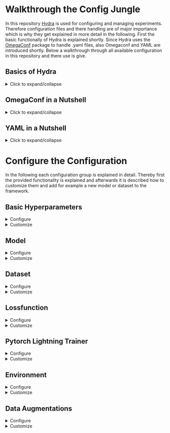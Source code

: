 # Walkthrough the Config Jungle

In this repository [Hydra](https://hydra.cc/) is used for configuring and managing experiments.
Therefore configuration files and there handling are of major importance which is why they get explained in more detail in the following.
First the basic functionally of Hydra is explained shortly. 
Since Hydra uses the [OmegaConf](https://omegaconf.readthedocs.io/en/2.1_branch/) package to handle .yaml files, also Omegaconf and YAML are introduced shortly.
Below a walkthrough through all available configuration in this repository and there use is give.

## Basics of Hydra

<details><summary>Click to expand/collapse</summary>
<p>

[Hydra](https://hydra.cc/) automatically loads and composes different configuration files and allows to dynamically overriding values at runtime via the command line.
In Hydra *.yaml* files are used to specify configurations. 
In this repository the *config/baseline.yaml* can be seen as the main file and from there further configs are composed.
Each subfolder in *config/* is a [config group](https://hydra.cc/docs/tutorials/basic/your_first_app/config_groups/), which contains a separate config file for each alternative inside.
For example the config group *model* is located in the *config/model* subfolder with a separate .yaml file for each available model (hrnet.yaml, hrnet_ocr.yaml, ...).
The individual config files contain model/dataset/etc. specific parameters, like the number of channels in a layer of the model or the number of classes in a dataset.
Having a separate config files for each model/dataset/etc. makes it easy to switch between them and arbitrary combine different config files form different config groups.
Additionally, this ensures that only the relevant parameters are loaded into the job configuration.
Hydra builds the job configuration by composing the config files from the different config groups.
Basically, exactly one config file from each config group is used in this process.
To tell hydra how to compose the job configuration, a [default list](https://hydra.cc/docs/tutorials/basic/your_first_app/defaults/) is used, which specifies which configuration file from which configuration group should be used and in which order they are composed.
The default list is defined in *config/baseline.yaml* and looks like this:
````yaml
baseline.yaml
─────────────────────────────
defaults:
  - _self_
  - callbacks: default
  - data_augmentations: default
  - model: hrnet
  - dataset: Cityscapes
  - environment: local
````
The configs of each config group are merged from top to bottom, where later groups can overwrite the parameters of earlier groups.
Besides the order the default lists also sets default values for the config groups.
This means if not changed in this case the parameters defined in *baseline.yaml*,..., *model/hrnet.yaml* and *datasets/Cityscapes.yaml* are used.
To change the used config file of a config group, the corresponding entry in the default list can be changed in the *baseline.yaml*, or the entry can be overwritten from the commandline.
The [commandline syntax](https://hydra.cc/docs/advanced/override_grammar/basic/#working-with-your-shell) of Hydra is straight forward and elements can be changed, added or removed in the following way.
Thereby this syntax is the same for single parameters like *batch_size* but also for config files from config groups like *model*.
All available options to change for parameters and config groups are shown below in the *Configure the Configuration* part.
````shell
python main.py  parameter_to_change=<new_value>  +parameter_to_add=<a_value>  ~parameter_to_delete
#Example for single parameters
python main.py  batch_size=3 +extra_lr=0.001 ~momentum
#Example for config groups
python main.py  model=hrnet_ocr +parameters=basic ~environment   
````
This was only a short introduction how to use hydra to work with this repository.
For more information on Hydra, check out the official docs or one of the following sources, which provide some nice insights into Hydra
([source1](https://github.com/lkhphuc/lightning-hydra-template),
[source2](https://www.sscardapane.it/tutorials/hydra-tutorial/) and
[source3](https://towardsdatascience.com/complete-tutorial-on-how-to-use-hydra-in-machine-learning-projects-1c00efcc5b9b)).

</p>
</details>

## OmegaConf in a Nutshell

<details><summary>Click to expand/collapse</summary>
<p>

Hydra uses the package [OmegaConf](https://omegaconf.readthedocs.io/en/2.1_branch/) to handle *.yaml* files. 
An introduction to yaml is give below.
OnegaConf gives a lot of possibilities to work with yaml files, but since hydra manages this for you in the background you do not need much of it for a basic use.
If you need further functionality, for example if you manually want to load or save files look 
at the official [OmegaConf docs](https://omegaconf.readthedocs.io/en/2.1_branch/).
The [**Access and Manipulation**](https://omegaconf.readthedocs.io/en/latest/usage.html#access-and-manipulation) of the cfg in python is straight forward:
````yaml
example.yaml
─────────────────────────────
Parameters:
  lr: 0.01
  epochs: 100
  whatever: 
  - 42
  - ...
````
````python3
main.py
─────────────────────────────
from omegaconf import OmegaConf
...
#for the example manually load the cfg, normally done by hydra automatically
cfg = OmegaConf.load("example.yaml") 

#acess over object and dictionary style
lr = cfg.Parameters.lr
lr = cfg["Parameters"]["lr"]

#Manipulation in the same way
cfg.Parameters.epochs = 300
cfg["Parameters"]["epochs"] = 300

##same goes for accessing lists
x = cfg.Parameters.whatever[0]
````
[**Variable interpolation**](https://omegaconf.readthedocs.io/en/latest/usage.html#variable-interpolation) is another important concept of Hydra and Omegaconf.
When defining config files the situation will occur that variables from other config files are needed.
For example for defining the last layer of a model, the number of classes, which is defined in the specific dataset configs, may be needed.
Therefore, variable interpolation is used, which can be seen as a link to a position in the config, that resolved at runtime.
Therefore, the variable is resolved from the dataset which used the current job and no conflicts occur between different dataset configs and the model config.
Variable interpolation is done with the following syntax:``${path.to.another.node.in.the.config}``.
and in that case the value will be the value of that node
````yaml
dataset/a_dataset.yaml
─────────────────────────────
dataset:
  num_classes: 24
````
````yaml
model/a_model.yaml
─────────────────────────────
num_output_classes: ${dataset.number_classes}      #num_output_classes will have the value 24 at runtime
````
</p>
</details>

## YAML in a Nutshell

<details><summary>Click to expand/collapse</summary>
<p>

This is only a short introduction to YAML and only shows its basic syntax. This should be enough for defining you own yaml files but if you need more informations they can be found [here](https://docs.ansible.com/ansible/latest/reference_appendices/YAMLSyntax.html) for example.

Some  **Basic Assignments** are shown here:
````yaml
example.yaml
─────────────────────────────
#Comments in yaml
number: 10                  # Simple value, works for int and float.
string: Text|"Text"         #Strings, Quotation marks are not neccesarily required if the value is text(a string).
empty: None| |Empty|Null
explicit_Type: !!float 1   # Explicitly defined type. works as well for other types like str etc.
missing_vale: ???          # Missing required value. The  has to be given e.g. from the commandline.
optional opt_value:        # Optional Value. Can be empty or ???, and will only be considered if it has a value.
value2: ${number}          # Value interpolation (takes the value of attribute number, in this case 10). $ indicates reference and {} is required.
value3: "myvalue ${number}"  # String interpolation, same as value interpolation just with string output.
booleans: on|off|yes|no|true|false|True|False|TRUE|FALSE    #multiple possibilities to define boolean values.
````
**List** are defined in the following way:
````yaml
#LISTS
alist:
- elem1                   #elements need to be on the same indentation level
- elem2                   # there needs to be a space between dash and element
- ...
samelist: [elem1, elem2, ...]
````
**Dictionaries** are defined in the following way:
````yaml
adict:
  key1: val1                    #keys must be indented
  key2: val2                    #there has to be a space between colon and value
  ...
samedict: {key1: val1, key2: val2, ...}
````
For more complex files you will end up with lists of dictionaries and dictionaries of list and mixtures of both. But basically thats it!
</p>
</details>

# Configure the Configuration

In the following each configuration group is explained in detail.
Thereby first the provided functionality is explained and afterwards it is described how to customize them and add for example a new model or dataset to the framework.


## Basic Hyperparameters

<details><summary>Configure</summary>
<p>

The following hyperparameters are supported and can be changed in the *baseline.yaml* directly or can be overwritten from the command line as shown below:
 - **epochs:** number of epochs for training.
 - **batch_size:** defines the batch size during training (per GPU). 
 - **val_batch_size:** defines the batch size during validation and testing (also per GPU). Is set to batch_size if not specified.
 - **num_workers:** number of workers for the dataloaders.
 - **lr:** initial learning rate for training.
 - **wd:** weight decay (optimizer parameter)
 - **momentum:** momentum (optimizer parameter)
 - **optimizer**: defines the optimizer to use. Currently only Stochastic Gradient Descent (SGD) is supported (hence default: ``optimizer="sgd"``)
   - "sgd": [Stochastic Gradient Descent](https://pytorch.org/docs/stable/generated/torch.optim.SGD.html)
 - **lr_scheduler**: defines the lr scheduler to use. By default ``lr_scheduler="poly"`` is used
   - "poly": Polynomial lr scheduler over the number of steps: *(1-current_step/max_step)^0.9*
   - "poly_epoch": Polynomial lr scheduler over number of epochs: *(1-current_epoch/max_epoch)^0.9*
 ```` shell
 python main.py epochs=100 batch_size=7 val_batch_size=3 num_workers=4 lr=0.001 wd=0.0001 momentum=0.8 
 python main.py lr_scheduler=poly_epoch optimizre=sgd
  ```` 

</p>
</details>

<details><summary>Customize</summary>
<p>

</p>
</details>

## Model

<details><summary>Configure</summary>
<p>

Currently, the following models are supported, and they can be selected as shown below. By default hrnet is used.
- **hrnet**: [High-Resolution Network (HRNet)](https://arxiv.org/pdf/1904.04514.pdf). Segmentation model with a single output.
- **hrnet_ocr**: [Object-Contextual Representations (OCR)](https://arxiv.org/pdf/1909.11065.pdf). 
A HRNet backbone with an OCR head. 
The model has two outputs, a primary and an auxiliary one.
- **hrnet_ocr_aspp**: Additionally including an ASPP module into the ORC model. Again the model has two outputs.
- **hrnet_ocr_ms**: [Hierarchical Multiscale Attention Network](https://arxiv.org/pdf/2005.10821.pdf). Extends ORC with multiscale and attention. 
The model has 4 outputs: primary, auxiliary, high_scale_prediction, low_scale_prediction
```shell
python main.py model=hrnet
python main.py model=hrnet_ocr
python main.py model=hrnet_ocr_aspp
python main.py model=hrnet_ocr_ms
```
Besides the selection of the models other parameters are provided and can be enabled/disabled as shown below. By default both are True
- **MODEL.PRETRAINED**: Indicate if pretrained weights (on ImageNet) should be used.
- **MODEL.INIT_WEIGHTS**: Indicate if weights should be Initialized from a normal distribution.

````shell 
python main.py MODEL.PRETRAINED=false MODEL.INIT_WEIGHTS=false
````

</p>
 </details>


<details><summary>Customize</summary>
<p>

Defining a custom model is done in two steps, first defining your custom pytorch model and afterwards setting up its config file.
1. **Defining your Pytorch Model**, thereby the following thinks have to be considered:
   - put your *modelfile* into the *models/* folder
   - Your file has to contain a *get_seg_model* function which gets the config(cfg) and returns your model.
     In this fcuntion you load your model model and may intialize it with pretrained weight or do whatever you want. The function should look like this:
   ````py
   def get_seg_model(cfg):
        #you can get everthink you need from the config, e.g. the number of classes, like this:
        num_classes=cfg.DATASET.NUM_CLASSES
        ...
        model=MyModel(num_classes, ...)
        ...
        return model 
    ````
   - **Model Output**: Your model should **return a dict** which contain all the models outputs. The naming can be arbitrary.
   For example if you have one ourput return as follows: ``return {"out": model_prediction}``. If you have multiple output to it analogues:
``return {"main": model_prediction, "aux": aux_out}``.
It should be noted that the **order of the outputs is relevant**. Only the first output is used for updating the metric during validation.
Futher the order of the outputs should match the order of your losses in *lossfunction* and the weights in *lossweights*.(see *config/* for more details on that)
   
2. **Setting up your model config**
   - Create a *custom_model.yaml* file in *config/models/*. For the content of the *.yaml* file adopt the following dummy.
   ````yaml 
   #@package _global_
   #MODEL IS USED TO STORE INFORMATION WHICH ARE NEEDED FOR YOUR MODEL  
   MODEL:
      #REQUIRED MODEL ARGUMENTS
      NAME: MyModel            #Name of the file in models/ which contains you get_seg_model function
                               # In this case the get_seg_mode() funtion is in models/MyModel.py
      #YOUR ARGUMENTS, FOR EXAMPLE SOMETHINNK LIKE THAT
      PRETRAINED: True         # you could want a parameter to indicate if pretrained weights should be used or not 
      PRETRAINED_WEIGHTS: /pretrained/weights.pth  # give the path to the weights      
    ````
   

</p>
</details>


## Dataset

<details><summary>Configure</summary>**
<p>

Currently, the following datasets are supported, and they can be selected as shown below. By default, the cityscapes dataset is used.
- **Cityscapes**: [Cityscapes dataset](https://www.cityscapes-dataset.com/) with using fine annotated images. Contains 19 classes and 2.975 training and 500 validation images.
- **Cityscapes_coarse**: [Cityscapes dataset](https://www.cityscapes-dataset.com/) with using coarse annotated training images. Contains 19 classes and ~20.000 training images. 
For validation the 500 fine annotated images from Cityscape are used.
- **Cityscapes_fine_coarse**: [Cityscapes dataset](https://www.cityscapes-dataset.com/) with using coarse and fine annotated training images. Contains 19 classes and ~23.000 training images. 
For validation the 500 fine annotated images from Cityscape are used.
- **VOC2010_Context**: [PASCAL Context](https://cs.stanford.edu/~roozbeh/pascal-context/) dataset, which is an extension for the [PASCAL VOC2010 dataset](http://host.robots.ox.ac.uk/pascal/VOC/voc2010/) and contains additional segmentation masks. 
Currently, only the 60 class setting is supported. 
It contains 5.105 training and 4.998 validation images.
```shell
python main.py dataset=Cityscapes
python main.py dataset=Cityscapes_coarse
python main.py dataset=Cityscapes_fine_coarse
python main.py dataset=VOC2010_Context
```
</p>
 </details>


<details><summary>Customize</summary>
<p>

Defining a custom dataset is done in two steps, first defining your custom pytorch dataset and afterwards setting up its config file.
1. **Defining your pytorch Dataset**, therby consider that the following structure is required (mainly pytorch basic) and see the dummy below:
   - \__init__(self, custom_args, split, transforms):
     - *custom_args*: your custom input arguments (for example data_root etc.). They will be given to your dataset from the config file (see below).
     - *split*: one of the following strings: \["train","val","test"]. To define if train, validation or test set should be returned.
     - *transforms*: Albumentation transformations
   - \__getitem__(self, idx):
     - getting some index and should the output should look similat to: *return img, mask* 
     - with ````img.shape = [c, height, width]```` and ````mask.shape = [height, width]````, where *c* is the number of channels. For example *c=3* if you use RGB data.
   - \__len(self)__:
     - return the number of samples in your dataset, somehtink like: *return len(self.img_files)*
   ````py
   class Custom_dataset(torch.utils.data.Dataset):
    def __init__(self,root,split,transforms):
        # get your data for the corresponding split
        if split=="train":
             self.imgs = ...
             self.masks = ...
        if split=="val":
             self.imgs = ...
             self.masks = ...
        
        #save the transformations
        self.transforms=transforms

    def __getitem__(self, idx):
        # reading images and masks as numpy arrays
        img =cv2.imread(self.imgs[idx])
        img = cv2.cvtColor(img, cv2.COLOR_BGR2RGB)  # cv2 reads images in BGR order

        mask=cv2.imread(self.masks[idx],-1)

        # thats how you apply Albumentations transformations
        transformed = self.transforms(image=img, mask=mask)
        img = transformed['image']
        mask = transformed['mask']
        
        return img, mask.long()

    def __len__(self):
        return len(self.imgs)
   ````
2. **Setting up your dataset config** 
   - Create a *custom_dataset.yaml* file in *config/datasets/*. For the content of the *.yaml* file adopt the following dummy:
   ````yaml 
   #@package _global_
   ### dataset is used to initialize your custom dataset, 
   ### _target_: should point to your dataset class
   ### afterwards you can handle your custom input arguments which are used to initialize the dataset
   dataset:
     _target_: datasets.MyDataset.dataset_class 
     root: /home/.../Datasets/my_dataset     #the root to the data as an example input
     #root: ${path.my_dataset}               #the root if defined in config/environment/used_env.yaml
     input1: ...                    #All your other input arguments
     input2: ...
   ### DATASET is used to store information about the dataset which are needed during training
   DATASET:
     ## REQUIRED DATASER ARGUMENTS
     NAME:            #Used for the logging directory
     NUM_CLASSES:     #Needed for defining the model and the metrics
     IGNORE_INDEX:    #Needed for the lossfunction, if no ignore indes set to 255 or another number which do no occur in your dataset 
     ## OPTIONAL, BUT NEEDED IF POLY LR SCHEDULER IS USED
     Size:
        TRAIN: 1234 # Size of your training dataset
     ## OPTIONAL, BUT NEEDED IF WEIGHTED LOSSFUNCTIONS ARE USED
     CLASS_WEIGHTS: [ 0.9, 1.1, ...]
     ##OPTIONAL, ONLY NEEDED FOR NICER LOGGING
     CLASS_LABELS:
        - class1
        - class2 ...
   ````

</p>
</details>


## Lossfunction

<details><summary>Configure</summary>
<p>

There are two parameters to define the functionality of the lossfunction. 
The *lossfunction* parameter is used to define one or multiple lossfunctions.
The *lossweights* parameter is used to weight the different losssfunctions.
Both are explained in more detail in the following and can be overwritten from the commandline as shown below:
 - **lossfunction:** defines the lossfunction to be used and can be set by: ``lossfunction="CE"`` for using Cross Entropy Loss.
If the model has multiple output a list of lossfunctions can be passed, where the order inside the list corresponds to the order of the models outputs.
For example: ``lossfunction=["RMI","CE"]`` if the RMI loss should be used for the primary model output and Cross Entropy for the secondary output. 
The following losses are supported and can be selected by using the corresponding name/abbreviation:
   - **CE**: [Cross Entropy Loss](https://pytorch.org/docs/1.9.1/generated/torch.nn.CrossEntropyLoss.html)
   - **wCE**: CE with using weighting of classes
   - **RMI**: [Region Mutual Information Loss for Semantic Segmentation](https://arxiv.org/pdf/1910.12037.pdf)
   - **wRMI**: slightly adopted RMI with using weighting of classes
   - **DC**: Dice Loss
   - **DC_CE**: Combination of Dice and Cross Entropy Loss
   - **TOPK**: TOPK loss
   - **TOPK_CE**: Combination of TOPK and Cross Entropy Loss
 - **lossweight**: For multiple losses it may be usefull to weight the losses differently.
Therefore pass a list of weights where the length correspond to the number of losses/model outputs. 
For two outputs this can be done in the following way: ``lossweight=[1, 0.4]`` to weight the primary loss by 1 while the second output is weighted less with 0.4.
If not specified no weighting is done.
By default ``lossweight=[1, 0.4, 0.05, 0.05]`` is used.
```shell
python main.py lossfunction=wCE lossweight=1                    #For one output like for HRNet
python main.py lossfunction=[RMI, CE] lossweight=[1,0.4]          #Two outputs like OCR and OCR+ASPP
python main.py lossfunction=[wRMI, wCE, wCE, wCE] lossweight=[1, 0.5, 0.1, 0.05]  #Four outputs like OCR+MS
```
Consider the number of outputs of each model for **defining the correct number of losses in the right order**. 
If the number of given lossfunctions/lossweights is higher than the number of model outputs that's no problem and only the first corresponding lossfunction/lossweight is used.
For the supported models the number of outputs looks like this:
- hrnet:  1 output
- hrnet_ocr: 2 outputs *[primary, auxiliary]*
- hrnet_ocr_aspp: 2 outputs *[primary, auxiliary]*
- hrnet_ocr_ms: 4 outputs *[primary, auxiliary, high_scale_prediction, low_scale_prediction]*

</p>
 </details>


<details><summary>Customize</summary>
<p>

The lossfunction in defined using the *get_loss_function_from_cfg* function in *utils/lossfunction*.
Inside the the function your have acess to everthink what you defined inside your config using *cfg.myparameter*.
To add a custom lossfunction just add the following onto the buttom of the function:
````py 
elif LOSSFUNCTION == "MYLOSS":
        ...                  #do whatever you need
        loss_function = MyLoss(...)
````
The lossfunction will be called in the following way:
````lossfunction(y_pred, y_gt) ```` with ````y_pred.shape = [batch_size, num_classes, height, width] ```` and ````y_gt.shape = [batch_size, height, width]````.
If you need the data in another format you can use for example *lambda functions* (look at the definition of "DC_CE" loss in the get_loss_function_from_cfg).


</p>
</details>


## Pytorch Lightning Trainer

<details><summary>Configure</summary>
<p>

Since Pytorch Lightning is used as training framework, with the trainer class as central unit, 
there is also the possibility to give arguments to the trainer from the config.
The *pl_trainer* entry in the baseline.yaml is used for this purpose.
By default this looks like the following and arguments can be overwritten/added/removed as shown below:
```` yaml
baseline.yaml
------------------
pl_trainer:
  precision: 16
  sync_batchnorm: True
  benchmark: True
````
````shell
#Overwriting
python main.py pl_trainer.precision=32 pl_trainer.benchmark=false
#Adding
python main.py +fast_dev_run=True +pl_trainer.reload_dataloaders_every_n_epochs=2 
#Removing
python main.py ~pl_trainer.precision 
````
A full list of all available options of the Pytorch Lightning Trainer class can be seen in the [Lightning docs](https://pytorch-lightning.readthedocs.io/en/stable/common/trainer.html#trainer-class-api). \
Some arguments are defined inside the code and can't be overwritten from the config file. 
These parameters are not intended to be changed, if you still want to adapt them you can do this in *main.py* at the bottom of the *training_loop* function.
The effected parameters are: 
- *max_epochs*: are set inside the config by *epochs*
- *gpus*: all available gpus are used
- *callbacks*: callbacks are defined from the config in *config/callbacks*
- *logger*: tb_logger is used by default
- *strategy*: ddp if multiple gpus are used, else None

</p>
 </details>


<details><summary>Customize</summary>
<p>

</p>
</details>


## Environment

<details><summary>Configure</summary>
<p>

If you run code on different devices (e.g. on your local machine and a gpu-cluster) it can make sense to group all environment specific settings, e.g. paths or hyperparameters like the batch size, to enable easy switching between them. 
Different environments are stored in the *conifg/environment/* folder and can be used in the following way. 
To add you own environment look at the customization chapter. By default ``environment=local``.

````shell
python main.py environment=cluster
python main.py environment=local
````

</p>
 </details>

<details><summary>Customize</summary>
<p>

An environment config contains everythink with is specific for the environment like paths or specific parameters but 
also to reach environment specific behaviour by for example enable/disable checkpoint saving or thr progressbar.
Since the environment config is mearged into the baseline config at last, you can override all parameters from there.
For adding a new environment config create a *ustom_env.yaml* file in *config/environment/* and adapt the following dummy: 


````yaml
config/envrironment/custom_env.yaml
─────────────────────────────
#@package _global_

#Output directory for logs an checkpoints
LOGDIR: logs/
#Paths to datasets
paths:
  cityscapes: /home/.../Datasets/cityscapes
  VOC2010_Context: /home/.../Datasets/VOC2010_Context
  other_datasets: ...
#Whatever you need
CUSTOM_PATH: ...  
Some_Parameter: ...
...
````

</p>
</details>


## Data Augmentations

<details><summary>Configure</summary>
<p>

Some predefined data augmentation pipelines are provided (see in the *conifg/data_augmentation/* folder). 
For the provided datasets the augmentation with the corresponding name is used by default.
Another data augmentation can be used by the following command. 
To create a custom data_augmentation pipeling look at he customization part
````shell
python main.py data_augmentation=VOC2010_Context
python main.py data_augmentation=Custom_augmentation
````


</p>
</details>

<details><summary>Customize</summary>
<p>

For Data Augmentation the [Albumentations](https://albumentations.ai/docs/) package is used.
A short introduction to use Albumentations for semantic segmentation is give [here](https://albumentations.ai/docs/getting_started/mask_augmentation/) 
and an overview about all transformations which are supported by Albumentations is given [here](https://albumentations.ai/docs/getting_started/transforms_and_targets/).
Thereby this repository provides a simple API for defining data augmentations.
To define custom data augmentations adopt the following example and put it into *config/data_augmentations/custom_augmentation.yaml*.
Train and Test transformations are defined separatly using *AUGMENTATIONS.TEST* and *AUGMENTATIONS.TRAIN* (see example).
Thereby different Albumentations transformations are listed in list format, while there parameters are given as dicts.
Some transformations like *Compose()* or *OneOf()* need other transformations as input.
Therefore, recursively define these transformations in the *transforms* parameter of the outer transformation(Compose, OneOf, ...) like it can be seen in the example.
Consider that only [Albumentations transformations](https://albumentations.ai/docs/getting_started/transforms_and_targets/) are supported.
Typically, an Albumentation transformation pipeline consists of an outer *Compose* containing the list of all operations and the last operation is a *ToTensorV2*.

````yaml
config/data_augmentations/custom_augmentation.yaml
─────────────────────────────
#@package _global_
AUGMENTATIONS:

  TEST:
    - Compose:
        transforms:
           - Normalize:
              mean: [ 0.485, 0.456, 0.406 ]
              std: [ 0.229, 0.224, 0.225 ]
           - ToTensorV2:
  TRAIN:
    - Compose:
        transforms:
          # Dummy structure
          - Albumentations_transformation:
              parameter1: ...
              parameter2: ...
              ...
          #some example transformations
          - RandomCrop:
              height: 512
              width: 1024
          #Nested Transformation
          - OneOf:
              transforms:
                - HorizontalFlip:
                    p: 0.5
          -  ...    # put other transformations here
          - Normalize:
              mean: [ 0.485, 0.456, 0.406 ]
              std: [ 0.229, 0.224, 0.225 ]
          - ToTensorV2:
````

</p>
</details>

